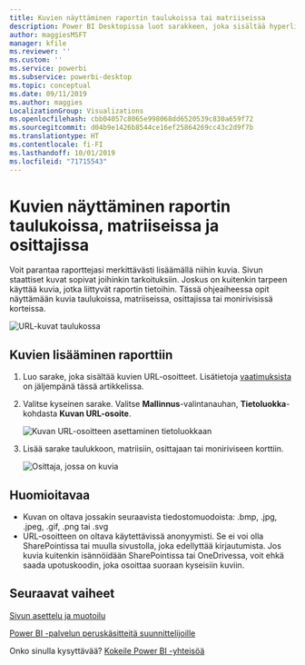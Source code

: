 ```yaml
---
title: Kuvien näyttäminen raportin taulukoissa tai matriiseissa
description: Power BI Desktopissa luot sarakkeen, joka sisältää hyperlinkit kuviin. Voit sitten näyttää kuvat lisäämällä kyseiset hyperlinkit joko Power BI Desktopissa tai Power BI -palvelussa raportin taulukkoon, matriisiin, osittajaan tai moniriviseen korttiin.
author: maggiesMSFT
manager: kfile
ms.reviewer: ''
ms.custom: ''
ms.service: powerbi
ms.subservice: powerbi-desktop
ms.topic: conceptual
ms.date: 09/11/2019
ms.author: maggies
LocalizationGroup: Visualizations
ms.openlocfilehash: cbb04057c8065e998068dd6520539c830a659f72
ms.sourcegitcommit: d04b9e1426b8544ce16ef25864269cc43c2d9f7b
ms.translationtype: HT
ms.contentlocale: fi-FI
ms.lasthandoff: 10/01/2019
ms.locfileid: "71715543"
---
```

# <a name="display-images-in-a-table-matrix-or-slicer-in-a-report"></a>Kuvien näyttäminen raportin taulukoissa, matriiseissa ja osittajissa

Voit parantaa raporttejasi merkittävästi lisäämällä niihin kuvia. Sivun staattiset kuvat sopivat joihinkin tarkoituksiin. Joskus on kuitenkin tarpeen käyttää kuvia, jotka liittyvät raportin tietoihin. Tässä ohjeaiheessa opit näyttämään kuvia taulukoissa, matriiseissa, osittajissa tai monirivisissä korteissa. 

![URL-kuvat taulukossa](media/power-bi-images-tables/power-bi-url-images-table.png)

## <a name="add-images-to-your-report"></a>Kuvien lisääminen raporttiin

1. Luo sarake, joka sisältää kuvien URL-osoitteet. Lisätietoja [vaatimuksista](#considerations) on jäljempänä tässä artikkelissa.

1. Valitse kyseinen sarake. Valitse **Mallinnus**-valintanauhan, **Tietoluokka**-kohdasta **Kuvan URL-osoite**.

    ![Kuvan URL-osoitteen asettaminen tietoluokkaan](media/power-bi-images-tables/power-bi-set-url-image.png)

1. Lisää sarake taulukkoon, matriisiin, osittajaan tai moniriviseen korttiin.

    ![Osittaja, jossa on kuvia](media/power-bi-images-tables/power-bi-url-images-slicer.png)

## <a name="considerations"></a>Huomioitavaa

- Kuvan on oltava jossakin seuraavista tiedostomuodoista: .bmp, .jpg, .jpeg, .gif, .png tai .svg
- URL-osoitteen on oltava käytettävissä anonyymisti. Se ei voi olla SharePointissa tai muulla sivustolla, joka edellyttää kirjautumista. Jos kuvia kuitenkin isännöidään SharePointissa tai OneDrivessa, voit ehkä saada upotuskoodin, joka osoittaa suoraan kyseisiin kuviin. 


## <a name="next-steps"></a>Seuraavat vaiheet

[Sivun asettelu ja muotoilu](/learn/modules/visuals-in-power-bi/12-formatting)

[Power BI -palvelun peruskäsitteitä suunnittelijoille](service-basic-concepts.md)

Onko sinulla kysyttävää? [Kokeile Power BI -yhteisöä](http://community.powerbi.com/)

